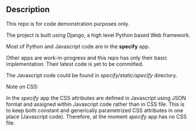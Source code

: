 ## Description

This repo is for code demonstration purposes only.

The project is built using Django, a high level Python based Web framework.

Most of Python and Javascript code are in the **specify** app.

Other apps are work-in-progress and this repo has only their basic implementation. Their latest code is yet to be committed.

The Javascript code could be found in *specify/static/specify* directory.

Note on CSS:

In the *specify* app the CSS attributes are defined in Javascript using JSON format and assigned within Javascript code rather than in CSS file. This is to keep both constant and generically parametrized CSS attributes in one place (Javascript code). Therefore, at the moment *specify* app has no CSS file.







